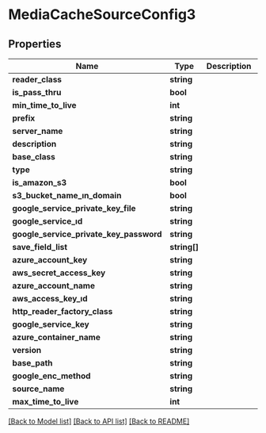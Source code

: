 # MediaCacheSourceConfig3

## Properties
Name | Type | Description | Notes
------------ | ------------- | ------------- | -------------
**reader_class** | **string** |  | 
**is_pass_thru** | **bool** |  | 
**min_time_to_live** | **int** |  | 
**prefix** | **string** |  | 
**server_name** | **string** |  | 
**description** | **string** |  | 
**base_class** | **string** |  | 
**type** | **string** |  | 
**is_amazon_s3** | **bool** |  | 
**s3_bucket_name_ın_domain** | **bool** |  | 
**google_service_private_key_file** | **string** |  | 
**google_service_ıd** | **string** |  | 
**google_service_private_key_password** | **string** |  | 
**save_field_list** | **string[]** |  | [optional] 
**azure_account_key** | **string** |  | 
**aws_secret_access_key** | **string** |  | 
**azure_account_name** | **string** |  | 
**aws_access_key_ıd** | **string** |  | 
**http_reader_factory_class** | **string** |  | 
**google_service_key** | **string** |  | 
**azure_container_name** | **string** |  | 
**version** | **string** |  | 
**base_path** | **string** |  | 
**google_enc_method** | **string** |  | 
**source_name** | **string** |  | 
**max_time_to_live** | **int** |  | 

[[Back to Model list]](../README.md#documentation-for-models) [[Back to API list]](../README.md#documentation-for-api-endpoints) [[Back to README]](../README.md)


